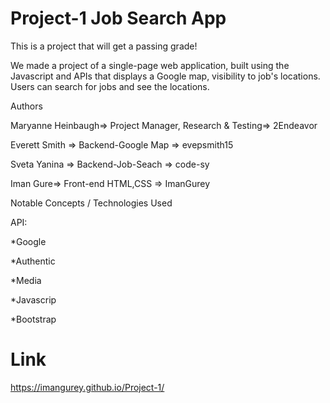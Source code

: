 # Project-1  Job Search App

This is a project that will get a passing grade!

We made a project of a single-page web application, built using the Javascript and APIs that displays a Google map, visibility to job's locations. Users can search for jobs and see the locations.



Authors

Maryanne Heinbaugh=> Project Manager, Research & Testing=> 2Endeavor

Everett Smith => Backend-Google Map => evepsmith15

Sveta Yanina => Backend-Job-Seach => code-sy

Iman Gure=> Front-end HTML,CSS =>  ImanGurey












Notable Concepts / Technologies Used

API:

*Google

*Authentic


*Media

*Javascrip

*Bootstrap



# Link

https://imangurey.github.io/Project-1/
